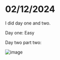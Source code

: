 # 02/12/2024
I did day one and two.

Day one: Easy

Day two part two:

![image](https://media.tenor.com/hxjgJO8oQS4AAAAM/family-guy-stewie-griffin.gif)
